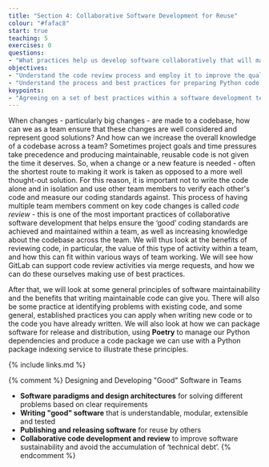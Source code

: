 ```yaml
---
title: "Section 4: Collaborative Software Development for Reuse"
colour: "#fafac8"
start: true
teaching: 5
exercises: 0
questions:
- "What practices help us develop software collaboratively that will make it easier for us and others to further develop and reuse it?"
objectives:
- "Understand the code review process and employ it to improve the quality of code."
- "Understand the process and best practices for preparing Python code for reuse by others."
keypoints:
- "Agreeing on a set of best practices within a software development team will help to improve your software's understandability, extensibility, testability, reusability and overall sustainability."
---
```


When changes - particularly big changes - are made to a codebase,
how can we as a team ensure that these changes are well considered and represent good solutions?
And how can we increase the overall knowledge of a codebase across a team?
Sometimes project goals and time pressures take precedence
and producing maintainable, reusable code is not given the time it deserves.
So, when a change or a new feature is needed -
often the shortest route to making it work is taken as opposed to a more well thought-out solution.
For this reason, it is important not to write the code alone and in isolation
and use other team members to verify each other's code and measure our coding standards against.
This process of having multiple team members comment on key code changes is called *code review* -
this is one of the most important practices of collaborative software development
that helps ensure the ‘good’ coding standards are achieved and maintained within a team,
as well as increasing knowledge about the codebase across the team.
We will thus look at the benefits of reviewing code,
in particular, the value of this type of activity within a team,
and how this can fit within various ways of team working.
We will see how GitLab can support code review activities via merge requests,
and how we can do these ourselves making use of best practices.

After that, we will look at some general principles of software maintainability
and the benefits that writing maintainable code can give you.
There will also be some practice at identifying problems with existing code,
and some general, established practices you can apply
when writing new code or to the code you have already written.
We will also look at how we can package software for release and distribution,
using **Poetry** to manage our Python dependencies
and produce a code package we can use with a Python package indexing service
to illustrate these principles.

{% include links.md %}


{% comment %}
Designing and Developing "Good" Software in Teams
- **Software paradigms and design architectures** for solving different problems based on clear requirements
- **Writing "good" software** that is understandable, modular, extensible and tested
- **Publishing and releasing software** for reuse by others
- **Collaborative code development and review** to improve software sustainability and avoid the accumulation of ‘technical debt’.
{% endcomment %}
